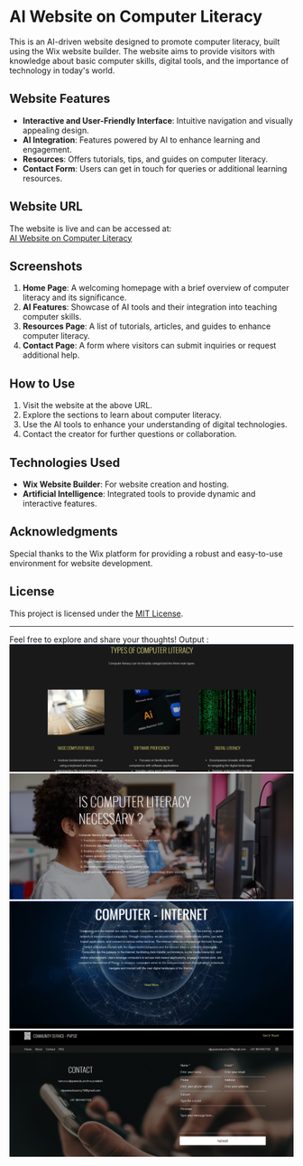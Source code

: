 # AI Website on Computer Literacy

This is an AI-driven website designed to promote computer literacy, built using the Wix website builder. The website aims to provide visitors with knowledge about basic computer skills, digital tools, and the importance of technology in today's world.

## Website Features

- **Interactive and User-Friendly Interface**: Intuitive navigation and visually appealing design.
- **AI Integration**: Features powered by AI to enhance learning and engagement.
- **Resources**: Offers tutorials, tips, and guides on computer literacy.
- **Contact Form**: Users can get in touch for queries or additional learning resources.

## Website URL

The website is live and can be accessed at:  
[AI Website on Computer Literacy](https://vijayawadasunny78.wixsite.com/website)

## Screenshots

1. **Home Page**: A welcoming homepage with a brief overview of computer literacy and its significance.
2. **AI Features**: Showcase of AI tools and their integration into teaching computer skills.
3. **Resources Page**: A list of tutorials, articles, and guides to enhance computer literacy.
4. **Contact Page**: A form where visitors can submit inquiries or request additional help.

## How to Use

1. Visit the website at the above URL.
2. Explore the sections to learn about computer literacy.
3. Use the AI tools to enhance your understanding of digital technologies.
4. Contact the creator for further questions or collaboration.

## Technologies Used

- **Wix Website Builder**: For website creation and hosting.
- **Artificial Intelligence**: Integrated tools to provide dynamic and interactive features.

## Acknowledgments

Special thanks to the Wix platform for providing a robust and easy-to-use environment for website development.

## License

This project is licensed under the [MIT License](./LICENSE).

---

Feel free to explore and share your thoughts!
Output :
   ![output](./o-1.png)
   ![output](./o-2.png)
   ![output](./o-3.png)
   ![output](./o-4.png)
   
